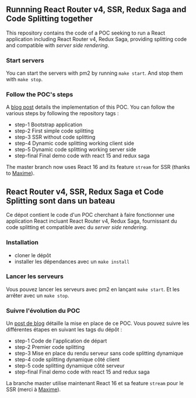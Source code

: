 ## Runnning React Router v4, SSR, Redux Saga and Code Splitting together

This repository contains the code of a POC seeking to run a React application including React Router v4, Redux Saga, providing splitting code and compatible with *server side rendering*.


### Start servers

You can start the servers with pm2 by running `make start`.
And stop them with `make stop`.

### Follow the POC's steps

A [blog post](https://marmelab.com/blog/2017/10/17/code-splitting.html) details the implementation of this POC.
You can follow the various steps by following the repository tags :

* step-1          Bootstrap application
* step-2          First simple code splitting
* step-3          SSR without code splitting
* step-4          Dynamic code splitting working client side
* step-5          Dynamic code splitting working server side
* step-final      Final demo code with react 15 and redux saga


The master branch now uses React 16 and its feature `stream` for SSR (thanks to [Maxime](https://github.com/zyhou)).

## React Router v4, SSR, Redux Saga et Code Splitting sont dans un bateau

Ce dépot contient le code d'un POC cherchant à faire fonctionner une application React incluant React Router v4, Redux Saga, fournissant du code splitting et compatible avec du *server side rendering*.

### Installation

* cloner le dépôt
* installer les dépendances avec un `make install`

### Lancer les serveurs

Vous pouvez lancer les serveurs avec pm2 en lançant `make start`.
Et les arrêter avec un `make stop`.

### Suivre l'évolution du POC

Un [post de blog](http://alexisjanvier.net/rr4-ssr-redux-code-splitting-dans-un-bateau) détaille la mise en place de ce POC.
Vous pouvez suivre les différentes étapes en suivant les tags du dépôt :

* step-1          Code de l'application de départ
* step-2          Premier code splitting
* step-3          Mise en place du rendu serveur sans code splitting dynamique
* step-4          code splitting dynamique côté client
* step-5          code splitting dynamique côté serveur
* step-final      Final demo code with react 15 and redux saga

La branche master utilise maintenant React 16 et sa feature `stream` pour le SSR (merci à [Maxime](https://github.com/zyhou)).
